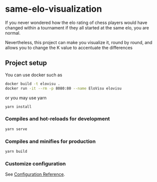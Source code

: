 # same-elo-visualization

If you never wondered how the elo rating of chess players would have changed within a tournament if they all started 
at the same elo, you are normal.

Nevertheless, this project can make you visualize it, round by round, and allows you to change the K value to accentuate
the differences

## Project setup

You can use docker such as

```bash
docker build -t elovisu .
docker run -it --rm -p 8080:80 --name EloVisu elovisu
```

or you may use yarn

```
yarn install
```

### Compiles and hot-reloads for development
```
yarn serve
```

### Compiles and minifies for production
```
yarn build
```

### Customize configuration
See [Configuration Reference](https://cli.vuejs.org/config/).
